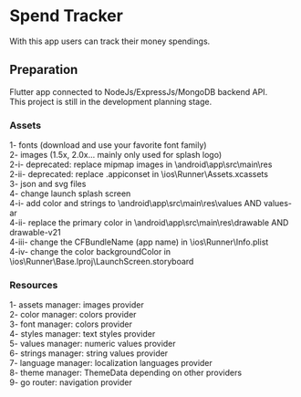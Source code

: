 # Spend Tracker

With this app users can track their money spendings.

## Preparation

Flutter app connected to NodeJs/ExpressJs/MongoDB backend API. \
This project is still in the development planning stage.

### Assets

1- fonts (download and use your favorite font family) \
2- images (1.5x, 2.0x... mainly only used for splash logo) \
2-i- deprecated: replace mipmap images in \android\app\src\main\res \
2-ii- deprecated: replace .appiconset in \ios\Runner\Assets.xcassets \
3- json and svg files \
4- change launch splash screen \
4-i- add color and strings to \android\app\src\main\res\values AND values-ar \
4-ii- replace the primary color in \android\app\src\main\res\drawable AND drawable-v21 \
4-iii- change the CFBundleName (app name) in \ios\Runner\Info.plist \
4-iv-  change the color backgroundColor in \ios\Runner\Base.lproj\LaunchScreen.storyboard

### Resources

1- assets manager: images provider \
2- color manager: colors provider \
3- font manager: colors provider \
4- styles manager: text styles provider \
5- values manager: numeric values provider \
6- strings manager: string values provider \
7- language manager: localization languages provider \
8- theme manager: ThemeData depending on other providers \
9- go router: navigation provider

